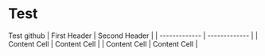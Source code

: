 # Test
Test github
| First Header  | Second Header |
| ------------- | ------------- |
| Content Cell  | Content Cell  |
| Content Cell  | Content Cell  |
